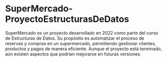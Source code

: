 # SuperMercado-ProyectoEstructurasDeDatos
SuperMercado es un proyecto desarrollado en 2022 como parte del curso de Estructuras de Datos. Su propósito es automatizar el proceso de reservas y compras en un supermercado, permitiendo gestionar clientes, productos y pagos de manera eficiente. Aunque el proyecto está terminado, aún existen aspectos que podrían mejorarse en futuras versiones.

